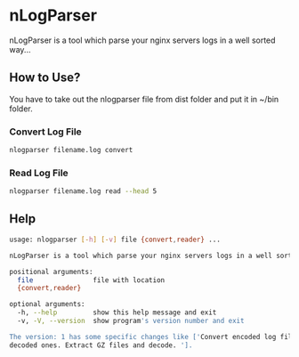 # nLogParser
nLogParser is a tool which parse your nginx servers logs in a well sorted way...

## How to Use?
You have to take out the nlogparser file from dist folder and put it in ~/bin folder.
### Convert Log File
```bash
nlogparser filename.log convert
```

### Read Log File
```bash
nlogparser filename.log read --head 5
```

## Help
```bash
usage: nlogparser [-h] [-v] file {convert,reader} ...

nLogParser is a tool which parse your nginx servers logs in a well sorted way.

positional arguments:
  file               file with location
  {convert,reader}

optional arguments:
  -h, --help         show this help message and exit
  -v, -V, --version  show program's version number and exit

The version: 1 has some specific changes like ['Convert encoded log files to
decoded ones. Extract GZ files and decode. '].
```
